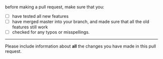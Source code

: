 before making a pull request, make sure that you:
* [ ] have tested all new features
* [ ] have merged master into your branch, and made sure that all the old features still work
* [ ] checked for any typos or misspellings.

---

Please include information about **all** the changes you have made in this pull request.

